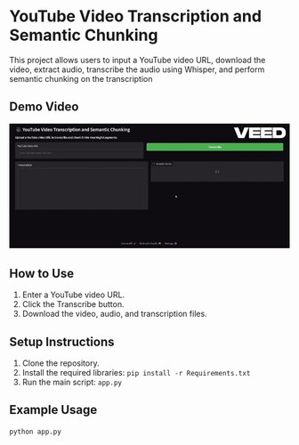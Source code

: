 # YouTube Video Transcription and Semantic Chunking

This project allows users to input a YouTube video URL, download the video, extract audio, transcribe the audio using Whisper, and perform semantic chunking on the transcription

## Demo Video  
![Demo](Assets/Output_Demo.gif)

## How to Use

1. Enter a YouTube video URL.
2. Click the Transcribe button.
3. Download the video, audio, and transcription files.

## Setup Instructions

1. Clone the repository.
2. Install the required libraries: `pip install -r Requirements.txt`
3. Run the main script: `app.py`

## Example Usage

```python
python app.py
```
